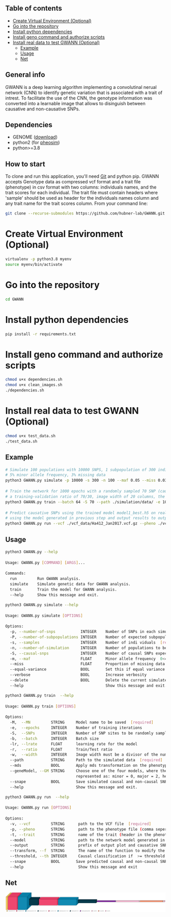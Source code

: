 ## Table of contents
- [Create Virtual Environment (Optional)](#create-virtual-environment-optional)
- [Go into the repository](#go-into-the-repository)
- [Install python dependencies](#install-python-dependencies)
- [Install geno command and authorize scripts](#install-geno-command-and-authorize-scripts)
- [Install real data to test GWANN (Optional)](#install-real-data-to-test-gwann-optional)
  - [Example](#example)
  - [Usage](#usage)
  - [Net](#net)

## General info
GWANN is a deep learning algorithm implementing a convolutinal nerual network (CNN) to identify genetic variation that is associated with a trait of intrest. 
To facilitate the use of the CNN, the genotype 	information was converted into a learnable image that allows to disinguish between causative and non-causative SNPs. 

## Dependencies
* GENOME ([download](https://csg.sph.umich.edu/liang/genome/download.html))
* python2 (for [pheosim](https://bmcbioinformatics.biomedcentral.com/articles/10.1186/1471-2105-12-265)) 
* python>=3.8

## How to start 

To clone and run this application, you'll need [Git](https://git-scm.com) and python pip. 
GWANN accepts Genotype data as compressed vcf format and a trait file (phenotype) in csv format with two columns: individuals names, and the trait scores for each individual. The trait file must contain headers where 'sample' should be used as header for the individuals names column and any trait name for the trait scores column.
From your command line:

```bash
git clone --recurse-submodules https://github.com/hubner-lab/GWANN.git
```

# Create Virtual Environment (Optional)
```bash
virtualenv -p python3.8 myenv
source myenv/bin/activate
```
# Go into the repository
```bash
cd GWANN
```
# Install python dependencies
```bash
pip install -r requirements.txt 
```
# Install geno command and authorize scripts
```bash
chmod u+x dependencies.sh
chmod u+x clean_images.sh 
./dependencies.sh
```

# Install real data to test GWANN (Optional)
```bash
chmod u+x test_data.sh
./test_data.sh
```
## Example 

```bash
# Simulate 100 populations with 10000 SNPS, 1 subpopulation of 300 individuals, 2 causative SNP
# 5% minor allele frequency, 3% missing data
python3 GWANN.py simulate -p 10000 -s 300 -n 100 --maf 0.05 --miss 0.03 -P 1 -S 2

# Train the network for 1000 epochs with a randomly sampled 70 SNP (causative SNP included) per simulation
# a training-validation ratio of 70/30, image width of 20 columns, the path to the simulated data, the model name, learning rate 0.01, and snap images set to true 
python3 GWANN.py train --batch 64 -S 70 --path ./simulation/data/ -e 1000 -r 0.3 --width 20 -M model1 -lr 0.01 --snap

# Predict causative SNPs using the trained model model1_best.h5 on real data INPUT.vcf.gz with trait Plant_Height
# using the model generated in previous step and output results to output.csv and res.html, 
python3 GWANN.py run --vcf ./vcf_data/Ha412_Jan2017.vcf.gz --pheno ./vcf_data/BR_nov9.pheno --trait value --output ./results/res --model "./models/model1_best.h5"


```

## Usage

```bash
python3 GWANN.py --help

Usage: GWANN.py [COMMAND] [ARGS]...

Commands:
  run         Run GWANN analysis.
  simulate    Simulate genetic data for GWANN analysis.
  train       Train the model for GWANN analysis.
  --help      Show this message and exit.
```

```bash
python3 GWANN.py simulate --help

Usage: GWANN.py simulate [OPTIONS]

Options:
  -p, --number-of-snps           INTEGER    Number of SNPs in each simulation [required]
  -P, --number-of-subpopulations INTEGER    Number of expected subpopulations [required]
  -s, --samples                  INTEGER    Number of indi viduals  [required]
  -n, --number-of-simulation     INTEGER    Number of populations to be simulated [required]
  -S, --causal-snps              INTEGER    Number of causal SNPs expected per number of SNP-sites
  -m, --maf                      FLOAT      Minor allele frequency  0<= maf <= 1  
  --miss                         FLOAT      Proportion of missing data  0<= miss <= 1  
  --equal-variance               BOOL       Set this if equal variance is expected among SNPs (ignore for single SNP)
  --verbose                      BOOL       Increase verbosity
  --delete                       BOOL       Delete the current simulated files
  --help                                    Show this message and exit.
```

```bash
python3 GWANN.py train  --help

Usage: GWANN.py train [OPTIONS]

Options:
  -M,  --MN         STRING     Model name to be saved  [required]
  -e,  --epochs     INTEGER    Number of training iterations
  -S,  --SNPs       INTEGER    Number of SNP sites to be randomly sampled per simulation [required]  
  -b,  --batch      INTEGER    Batch size
  -lr, --lrate      FLOAT      learning rate for the model
  -r,  --ratio      FLOAT      Train/Test ratio 
  -w,  --width      INTEGER    Image width must be a divisor of the number of individuals
  --path            STRING     Path to the simulated data  [required]
  --mds             BOOL       Apply mds transformation on the phenotype matrix, add TN to avoid population structure
  --geneModel, --GM STRING     Choose one of the four models, where the heterozygote (value = 1) is 
                               represented as: minor = 0, major = 2, heterozygote = 1, missing = -1.
  --snape           BOOL       Save simulated causal and non-causal SNPs images to ./causal/simloader and ./causal_None/simloader.
  --help                       Show this message and exit.
```

```bash
python3 GWANN.py run  --help

Usage: GWANN.py run [OPTIONS]

Options:
  -v, --vcf         STRING      path to the VCF file  [required]
  -p, --pheno       STRING      path to the phenotype file (comma seperated csv file)  [required]
  -t, --trait       STRING      name of the trait (header in the phenotype file) [required]
  --model           STRING      path to the network model generated in the training step
  --output          STRING      prefix of output plot and causative SNPs indexes in the VCF
  --transform, --f  STRING      The name of the function to modify the output(tanh_map, logit_map, log_map)
  --threshold, --th INTEGER     Causal classification if  >= threshold (% Prediction))
  --snape           BOOL       Save predicted causal and non-causal SNPs images to ./causal/simloader and ./causal_None/simloader.
  --help                        Show this message and exit
```
## Net 
![net](images/model_visualization_3D.png "net")
